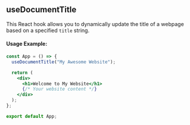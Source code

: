 ## useDocumentTitle

This React hook allows you to dynamically update the title of a webpage based on a specified `title` string.

#### Usage Example:

```jsx
const App = () => {
  useDocumentTitle("My Awesome Website");

  return (
    <div>
      <h1>Welcome to My Website</h1>
      {/* Your website content */}
    </div>
  );
};

export default App;
```